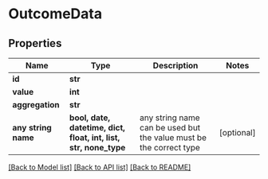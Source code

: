 # OutcomeData


## Properties
Name | Type | Description | Notes
------------ | ------------- | ------------- | -------------
**id** | **str** |  | 
**value** | **int** |  | 
**aggregation** | **str** |  | 
**any string name** | **bool, date, datetime, dict, float, int, list, str, none_type** | any string name can be used but the value must be the correct type | [optional]

[[Back to Model list]](../README.md#documentation-for-models) [[Back to API list]](../README.md#documentation-for-api-endpoints) [[Back to README]](../README.md)


